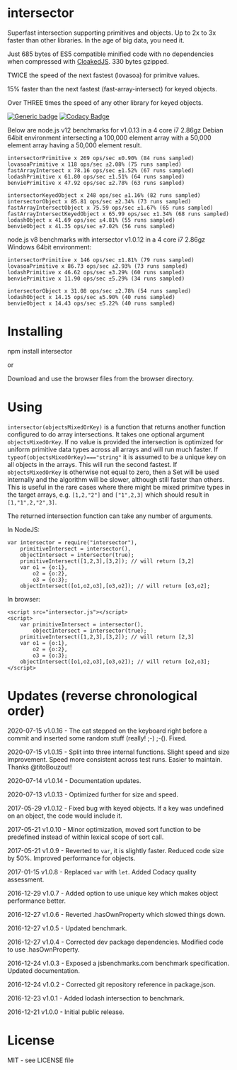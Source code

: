 # intersector

Superfast intersection supporting primitives and objects. Up to 2x to 3x faster than other libraries. In the age of big data, you need it.

Just 685 bytes of ES5 compatible minified code with no dependencies when compressed with [CloakedJS](https://cloakedjs.com/). 330 bytes gzipped.

TWICE the speed of the next fastest (lovasoa) for primitve values.

15% faster than the next fastest (fast-array-intersect) for keyed objects.

Over THREE times the speed of any other library for keyed objects.

[![Generic badge](https://img.shields.io/badge/Downrunner-Runnable-green.svg)](https://anywhichway.github.io/intersector)
[![Codacy Badge](https://api.codacy.com/project/badge/Grade/b4709e14023040cbb957b7c587be236b)](https://www.codacy.com/app/syblackwell/intersector?utm_source=github.com&amp;utm_medium=referral&amp;utm_content=anywhichway/intersector&amp;utm_campaign=Badge_Grade)

Below are node.js v12 benchmarks for v1.0.13 in a 4 core i7 2.86gz Debian 64bit environment intersecting a 100,000 element array with a 50,000 element array having a 50,000 element result.

```
intersectorPrimitive x 269 ops/sec ±0.90% (84 runs sampled)
lovasoaPrimitive x 118 ops/sec ±2.08% (75 runs sampled)
fastArrayIntersect x 78.16 ops/sec ±1.52% (67 runs sampled)
lodashPrimitive x 61.80 ops/sec ±1.51% (64 runs sampled)
benviePrimitive x 47.92 ops/sec ±2.78% (63 runs sampled)
```

```
intersectorKeyedObject x 248 ops/sec ±1.16% (82 runs sampled)
intersectorObject x 85.81 ops/sec ±2.34% (73 runs sampled)
fastArrayIntersectObject x 75.59 ops/sec ±1.67% (65 runs sampled)
fastArrayIntersectKeyedObject x 65.99 ops/sec ±1.34% (68 runs sampled)
lodashObject x 41.69 ops/sec ±4.81% (55 runs sampled)
benvieObject x 41.35 ops/sec ±7.02% (56 runs sampled)
```

node.js v8 benchmarks with intersector v1.0.12 in a 4 core i7 2.86gz Windows 64bit environment:

```
intersectorPrimitive x 146 ops/sec ±1.81% (79 runs sampled)
lovasoaPrimitive x 86.73 ops/sec ±2.93% (73 runs sampled)
lodashPrimitive x 46.62 ops/sec ±3.29% (60 runs sampled)
benviePrimitive x 11.90 ops/sec ±5.29% (34 runs sampled)
```

```
intersectorObject x 31.08 ops/sec ±2.78% (54 runs sampled)
lodashObject x 14.15 ops/sec ±5.90% (40 runs sampled)
benvieObject x 14.43 ops/sec ±5.22% (40 runs sampled)
```

# Installing

npm install intersector

or

Download and use the browser files from the browser directory.

# Using

`intersector(objectsMixedOrKey)` is a function that returns another function configured to do array intersections. It takes one optional argument `objectsMixedOrKey`. If no 
value is provided the intersection is optimized for uniform primitive data types across all arrays and will run much faster. If `typeof(objectsMixedOrKey)==="string"` it is assumed 
to be a unique key on all objects in the arrays. This will run the second fastest. If `objectsMixedOrKey` is otherwise not equal to zero, then a Set will be used internally and the algorithm 
will be slower, although still faster than others. This is useful in the rare cases where there might be mixed primitve types in the target arrays, e.g. `[1,2,"2"]` and `["1",2,3]` which should
result in `[1,"1",2,"2",3]`.

The returned intersection function can take any number of arguments.

In NodeJS:

```
var intersector = require("intersector"),
	primitiveIntersect = intersector(),
	objectIntersect = intersector(true);
	primitiveIntersect([1,2,3],[3,2]); // will return [3,2]
	var o1 = {o:1},
		o2 = {o:2},
		o3 = {o:3};
	objectIntersect([o1,o2,o3],[o3,o2]); // will return [o3,o2];
```

In browser:

```
<script src="intersector.js"></script>
<script>
	var primitiveIntersect = intersector(),
		objectIntersect = intersector(true);
	primitiveIntersect([1,2,3],[3,2]); // will return [2,3]
	var o1 = {o:1},
		o2 = {o:2},
		o3 = {o:3};
	objectIntersect([o1,o2,o3],[o3,o2]); // will return [o2,o3];
</script>
```

# Updates (reverse chronological order)

2020-07-15 v1.0.16	- The cat stepped on the keyboard right before a commit and inserted some random stuff (really! ;-) ;-(). Fixed.

2020-07-15 v1.0.15 - Split into three internal functions. Slight speed and size improvement. Speed more consistent across test runs. Easier to maintain. Thanks @titoBouzout!

2020-07-14 v1.0.14 - Documentation updates.

2020-07-13 v1.0.13 - Optimized further for size and speed.

2017-05-29 v1.0.12 - Fixed bug with keyed objects. If a key was undefined on an object, the code would include it.

2017-05-21 v1.0.10 - Minor optimization, moved sort function to be predefined instead of within lexical scope of sort call.

2017-05-21 v1.0.9 - Reverted to `var`, it is slightly faster. Reduced code size by 50%. Improved performance for objects.

2017-01-15 v1.0.8 - Replaced `var` with `let`. Added Codacy quality assessment.

2016-12-29 v1.0.7 - Added option to use unique key which makes object performance better.

2016-12-27 v1.0.6 - Reverted .hasOwnProperty which slowed things down.

2016-12-27 v1.0.5 - Updated benchmark.

2016-12-27 v1.0.4 - Corrected dev package dependencies. Modified code to use .hasOwnProperty.

2016-12-24 v1.0.3 - Exposed a jsbenchmarks.com benchmark specification. Updated documentation.

2016-12-24 v1.0.2 - Corrected git repository reference in package.json.

2016-12-23 v1.0.1 - Added lodash intersection to benchmark.

2016-12-21 v1.0.0 - Initial public release.

# License

MIT - see LICENSE file
